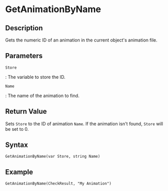 # GetAnimationByName

## Description
Gets the numeric ID of an animation in the current object's animation file.

## Parameters
`Store`

:   The variable to store the ID.

`Name`

:   The name of the animation to find.

## Return Value
Sets `Store` to the ID of animation `Name`. If the animation isn't found, `Store` will be set to 0.

## Syntax
```
GetAnimationByName(var Store, string Name)
```

## Example
```
GetAnimationByName(CheckResult, "My Animation")
```